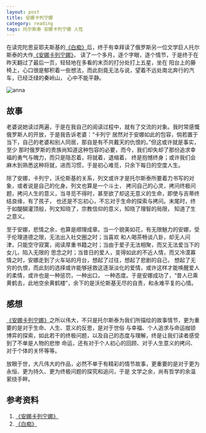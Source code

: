 ```yaml
---
layout: post
title: 安娜卡列宁娜
category: reading
tags: 托尔斯泰 安娜卡列宁娜 人性
---
```


在读完陀思妥耶夫斯基的[《白痴》][《白痴》]后，终于有幸拜读了俄罗斯另一位文学巨人托尔斯泰的大作[《安娜卡列宁娜》][《安娜卡列宁娜》]，
读了一个多月，逐个字眼，逐个情节，于是终于在昨天翻过了最后一页，轻轻地在多看的末页的打分处打上五星，坐在
阳台上的藤椅上，心口很是郁积着一些想法，而此刻竟无法与说，望着不远处南北奔行的汽车，已经泛绿的秦岭山，
心中不能平静。

![anna](/assets/images/anan.jpg)

## 故事

老婆说她读过两遍，于是在我自己的阅读过程中，就有了交流的对象。我时常感慨俄罗斯人的开放，于是我告诉老婆：“卡列宁
居然对于安娜如此的包容，倘若置于当下，自己的老婆和别人同居，那自是有不共戴天的仇恨的。”但这或许就是事实，至少
那时俄罗斯的贵族尚知道这种包容的必要，而今，我们却失却了那份追求幸福的勇气与魄力，而只是隐忍着，将就着，退缩着，
终是抱憾终身；或许我们会麻木到熟悉这种将就，进而习惯，于是初心难觅，只余下每日的空度人生。

除了安娜，卡列宁，沃伦斯基的关系，列文或许才是托尔斯泰所要着力书写的对象，或者说是自己的化身。列文也算是一个斗士，
拷问自己的心灵，拷问终极问题，拷问人生的意义，当寻觅不得时，甚至欲了却这无意义的生命，即使与吉蒂终结良缘，有了孩子，
也还是不忘初心，不忘对于生命的探索与拷问。末尾时，终于如醍醐灌顶般，列文知晓了，宗教信仰的意义，知晓了理智的局限，
知道了生之意义。

至于安娜，悲情之余，也算是顺理成章。当一个貌美如花，有无限魅力的安娜，受于伦理道德之限，无法出入社交圈之时；当喜欢
和人喝茶畅谈八卦，却无人问津，只能空守寂寞，阅读厚重书籍之时；当由于爱子无法相聚，而又无法爱当下的女儿，陷入无限的
思念之时；当昔日的爱人，变得如此的不近人情，而又冷漠寡情之时，安娜走到了火车站的月台，想起了过往，想起了悲剧的自己，
想起了无穷的仇恨，而此刻的选择或许能够拯救这逐渐淡化的爱情，或许这样才能唤醒爱人的柔情，或许也是一种惩罚，一种出口，
一种态度。于是安娜成功了，“昔人已乘黄鹤去，此地空余黄鹤楼”，余下的是沃伦斯基无尽的自责，和永难平复的心情。

## 感想

[《安娜卡列宁娜》][《安娜卡列宁娜》]之所以伟大，不只是托尔斯泰为我们所描绘的故事情节，更为重要的是对于生命、人生、意义的反思，是对于世俗
与幸福、个人追求与命运枷锁博弈的探索，如此若干的终极问题，以及自己的态度与理解，终是让我们读者感受到了不单是人物的悲惨
命运，还有对于个人初心的回顾、对于人生意义的拷问、对于个体的关怀等等。

放眼于世，大凡伟大的作品，必然不单于有精彩的情节故事，更重要的是对于更为永恒、更为持久、更为终极问题的探究和追问，于是
文学之余，尚有哲学的余温萦绕手畔。




## 参考资料
1. [《安娜卡列宁娜》][《安娜卡列宁娜》]
2. [《白痴》][《白痴》]


[《安娜卡列宁娜》]: http://book.douban.com/subject/5920823/
[《白痴》]: http://towerjoo.github.io/blog/2014/02/28/baichi

